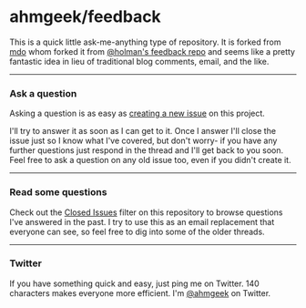 # ahmgeek/feedback

This is a quick little ask-me-anything type of repository. It is forked from 
[mdo](https://github.com/mdo/feedback) whom forked it from [@holman's feedback repo](https://github.com/holman/feedback) and seems like a pretty fantastic 
idea in lieu of traditional blog comments, email, and the like.

---

### Ask a question

Asking a question is as easy as
[creating a new issue](https://github.com/ahmgeek/feedback/issues/new) on this
project.

I'll try to answer it as soon as I can get to it. Once I answer I'll close the
issue just so I know what I've covered, but don't worry- if you have any further
questions just respond in the thread and I'll get back to you soon. Feel free to
ask a question on any old issue too, even if you didn't create it.

---

### Read some questions

Check out the [Closed Issues](https://github.com/mdo/feedback/issues?sort=created&direction=desc&state=closed&page=1)
filter on this repository to browse questions I've answered in the past. I try
to use this as an email replacement that everyone can see, so feel free to dig
into some of the older threads.

---

### Twitter

If you have something quick and easy, just ping me on Twitter. 140 characters
makes everyone more efficient. I'm [@ahmgeek](https://twitter.com/ahmgeek) on
Twitter.
